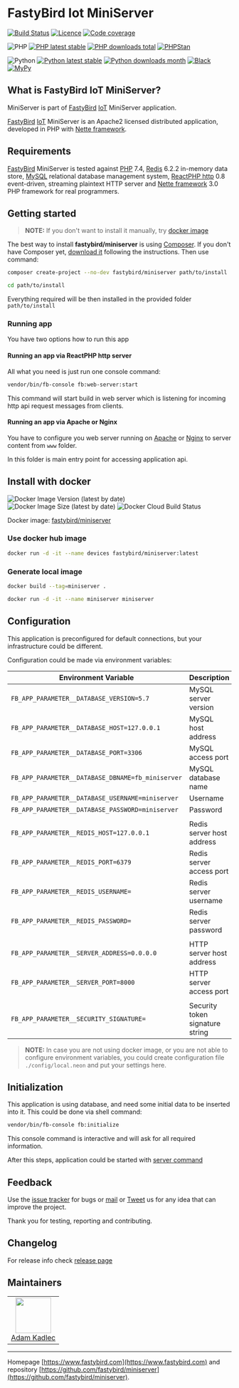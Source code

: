 # FastyBird Iot MiniServer

[![Build Status](https://badgen.net/github/checks/FastyBird/miniserver/master?cache=300&style=flat-square)](https://github.com/FastyBird/miniserver/actions)
[![Licence](https://badgen.net/github/license/FastyBird/miniserver?cache=300&style=flat-square)](https://github.com/FastyBird/miniserver/blob/master/LICENSE.md)
[![Code coverage](https://badgen.net/coveralls/c/github/FastyBird/miniserver?cache=300&style=flat-square)](https://coveralls.io/r/FastyBird/miniserver)

![PHP](https://badgen.net/packagist/php/FastyBird/miniserver?cache=300&style=flat-square)
[![PHP latest stable](https://badgen.net/packagist/v/FastyBird/miniserver/latest?cache=300&style=flat-square)](https://packagist.org/packages/FastyBird/miniserver)
[![PHP downloads total](https://badgen.net/packagist/dt/FastyBird/miniserver?cache=300&style=flat-square)](https://packagist.org/packages/FastyBird/miniserver)
[![PHPStan](https://img.shields.io/badge/phpstan-enabled-brightgreen.svg?style=flat-square)](https://github.com/phpstan/phpstan)

![Python](https://badgen.net/pypi/python/fastybird-miniserver?cache=300&style=flat-square)
[![Python latest stable](https://badgen.net/pypi/v/fastybird-miniserver?cache=300&style=flat-square)](https://pypi.org/project/fastybird-miniserver/)
[![Python downloads month](https://img.shields.io/pypi/dm/fastybird-miniserver?cache=300&style=flat-square)](https://pypi.org/project/fastybird-miniserver/)
[![Black](https://img.shields.io/badge/black-enabled-brightgreen.svg?style=flat-square)](https://github.com/psf/black)
[![MyPy](https://img.shields.io/badge/mypy-enabled-brightgreen.svg?style=flat-square)](http://mypy-lang.org)

## What is FastyBird IoT MiniServer?

MiniServer is part of [FastyBird](https://www.fastybird.com) [IoT](https://en.wikipedia.org/wiki/Internet_of_things) MiniServer application.

[FastyBird](https://www.fastybird.com) [IoT](https://en.wikipedia.org/wiki/Internet_of_things) MiniServer is an Apache2 licensed distributed application, developed in PHP with [Nette framework](https://nette.org).

## Requirements

[FastyBird](https://www.fastybird.com) MiniServer is tested against [PHP](https://www.php.net) 7.4, [Redis](https://redis.io) 6.2.2 in-memory data store, [MySQL](https://www.mysql.com) relational database management system, [ReactPHP http](https://github.com/reactphp/http) 0.8 event-driven, streaming plaintext HTTP server and [Nette framework](https://nette.org/en/) 3.0 PHP framework for real programmers.

## Getting started

> **NOTE:** If you don't want to install it manually, try [docker image](#install-with-docker)

The best way to install **fastybird/miniserver** is using [Composer](https://getcomposer.org/). If you don't have Composer yet, [download it](https://getcomposer.org/download/) following the instructions.
Then use command:

```sh
composer create-project --no-dev fastybird/miniserver path/to/install
```

```sh
cd path/to/install
```

Everything required will be then installed in the provided folder `path/to/install`

### Running app

You have two options how to run this app

#### Running an app via ReactPHP http server

All what you need is just run one console command:

```sh
vendor/bin/fb-console fb:web-server:start
```

This command will start build in web server which is listening for incoming http api request messages from clients. 

#### Running an app via Apache or Nginx

You have to configure you web server running on [Apache](http://www.apache.org) or [Nginx](https://www.nginx.com) to server content from `www` folder.

In this folder is main entry point for accessing application api.

## Install with docker

![Docker Image Version (latest by date)](https://img.shields.io/docker/v/fastybird/miniserver?style=flat-square)
![Docker Image Size (latest by date)](https://img.shields.io/docker/image-size/fastybird/miniserver?style=flat-square)
![Docker Cloud Build Status](https://img.shields.io/docker/cloud/build/fastybird/miniserver?style=flat-square)

Docker image: [fastybird/miniserver](https://hub.docker.com/r/fastybird/miniserver/)

### Use docker hub image

```bash
docker run -d -it --name devices fastybird/miniserver:latest
```

### Generate local image

```bash
docker build --tag=miniserver .
```

```sh
docker run -d -it --name miniserver miniserver
```

## Configuration

This application is preconfigured for default connections, but your infrastructure could be different.

Configuration could be made via environment variables:

| Environment Variable | Description |
| ---------------------- | ---------------------------- |
| `FB_APP_PARAMETER__DATABASE_VERSION=5.7` | MySQL server version |
| `FB_APP_PARAMETER__DATABASE_HOST=127.0.0.1` | MySQL host address |
| `FB_APP_PARAMETER__DATABASE_PORT=3306` | MySQL access port |
| `FB_APP_PARAMETER__DATABASE_DBNAME=fb_miniserver` | MySQL database name |
| `FB_APP_PARAMETER__DATABASE_USERNAME=miniserver` | Username |
| `FB_APP_PARAMETER__DATABASE_PASSWORD=miniserver` | Password |
| | |
| `FB_APP_PARAMETER__REDIS_HOST=127.0.0.1` | Redis server host address |
| `FB_APP_PARAMETER__REDIS_PORT=6379` | Redis server access port |
| `FB_APP_PARAMETER__REDIS_USERNAME=` | Redis server username |
| `FB_APP_PARAMETER__REDIS_PASSWORD=` | Redis server password |
| | |
| `FB_APP_PARAMETER__SERVER_ADDRESS=0.0.0.0` | HTTP server host address |
| `FB_APP_PARAMETER__SERVER_PORT=8000` | HTTP server access port |
| | |
| `FB_APP_PARAMETER__SECURITY_SIGNATURE=` | Security token signature string |

> **NOTE:** In case you are not using docker image, or you are not able to configure environment variables, you could create configuration file `./config/local.neon` and put your settings here.

## Initialization

This application is using database, and need some initial data to be inserted into it. This could be done via shell command:

```sh
vendor/bin/fb-console fb:initialize
```

This console command is interactive and will ask for all required information.

After this steps, application could be started with [server command](#http-server)

## Feedback

Use the [issue tracker](https://github.com/FastyBird/miniserver/issues) for bugs or [mail](mailto:code@fastybird.com) or [Tweet](https://twitter.com/fastybird) us for any idea that can improve the project.

Thank you for testing, reporting and contributing.

## Changelog

For release info check [release page](https://github.com/FastyBird/miniserver/releases)

## Maintainers

<table>
	<tbody>
		<tr>
			<td align="center">
				<a href="https://github.com/akadlec">
					<img width="80" height="80" src="https://avatars3.githubusercontent.com/u/1866672?s=460&amp;v=4">
				</a>
				<br>
				<a href="https://github.com/akadlec">Adam Kadlec</a>
			</td>
		</tr>
	</tbody>
</table>

***
Homepage [https://www.fastybird.com](https://www.fastybird.com) and repository [https://github.com/fastybird/miniserver](https://github.com/fastybird/miniserver).
